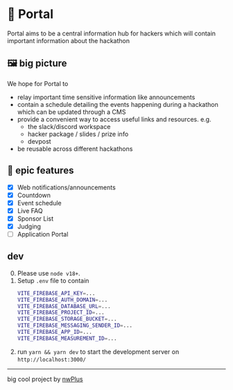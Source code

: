 # 🔴 Portal

Portal aims to be a central information hub for hackers which will contain important information about the hackathon

## 🖼️ big picture

We hope for Portal to

- relay important time sensitive information like announcements
- contain a schedule detailing the events happening during a hackathon which can be updated through a CMS
- provide a convenient way to access useful links and resources. e.g.
  - the slack/discord workspace
  - hacker package / slides / prize info
  - devpost
- be reusable across different hackathons

## 💯 epic features

- [x] Web notifications/announcements
- [x] Countdown
- [x] Event schedule
- [x] Live FAQ
- [x] Sponsor List
- [x] Judging
- [ ] Application Portal

## dev

0. Please use `node v18+`.
1. Setup `.env` file to contain
   ```bash
   VITE_FIREBASE_API_KEY=...
   VITE_FIREBASE_AUTH_DOMAIN=...
   VITE_FIREBASE_DATABASE_URL=...
   VITE_FIREBASE_PROJECT_ID=...
   VITE_FIREBASE_STORAGE_BUCKET=...
   VITE_FIREBASE_MESSAGING_SENDER_ID=...
   VITE_FIREBASE_APP_ID=...
   VITE_FIREBASE_MEASUREMENT_ID=...
   ```
2. run `yarn && yarn dev` to start the development server on `http://localhost:3000/`

<hr>

big cool project by [nwPlus](https://www.nwplus.io/)
